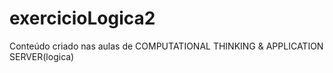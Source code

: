 # exercicioLogica2
Conteúdo criado nas aulas de COMPUTATIONAL THINKING &amp; APPLICATION SERVER(logica)

